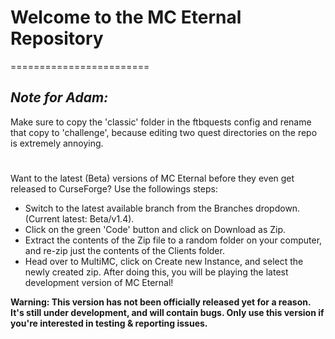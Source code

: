 # Welcome to the MC Eternal Repository
========================

## ***Note for Adam:***
Make sure to copy the 'classic' folder in the ftbquests config and rename that copy to 'challenge', because editing two quest directories on the repo is extremely annoying.

#

Want to the latest (Beta) versions of MC Eternal before they even get released to CurseForge? Use the followings steps:
- Switch to the latest available branch from the Branches dropdown. (Current latest: Beta/v1.4).
- Click on the green 'Code' button and click on Download as Zip.
- Extract the contents of the Zip file to a random folder on your computer, and re-zip just the contents of the Clients folder.
- Head over to MultiMC, click on Create new Instance, and select the newly created zip.
After doing this, you will be playing the latest development version of MC Eternal!

**Warning: This version has not been officially released yet for a reason. It's still under development, and will contain bugs. Only use this version if you're interested in testing & reporting issues.**
